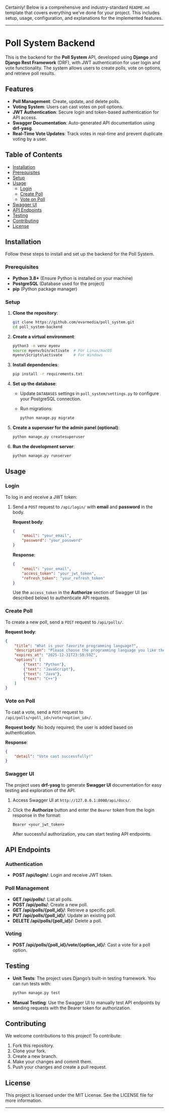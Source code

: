 Certainly! Below is a comprehensive and industry-standard `README.md` template that covers everything we’ve done for your project. This includes setup, usage, configuration, and explanations for the implemented features.

---

# Poll System Backend

This is the backend for the **Poll System** API, developed using **Django** and **Django Rest Framework** (DRF), with JWT authentication for user login and vote functionality. The system allows users to create polls, vote on options, and retrieve poll results.

## Features

- **Poll Management**: Create, update, and delete polls.
- **Voting System**: Users can cast votes on poll options.
- **JWT Authentication**: Secure login and token-based authentication for API access.
- **Swagger Documentation**: Auto-generated API documentation using **drf-yasg**.
- **Real-Time Vote Updates**: Track votes in real-time and prevent duplicate voting by a user.

## Table of Contents

- [Installation](#installation)
- [Prerequisites](#prerequisites)
- [Setup](#setup)
- [Usage](#usage)
  - [Login](#login)
  - [Create Poll](#create-poll)
  - [Vote on Poll](#vote-on-poll)
- [Swagger UI](#swagger-ui)
- [API Endpoints](#api-endpoints)
- [Testing](#testing)
- [Contributing](#contributing)
- [License](#license)

## Installation

Follow these steps to install and set up the backend for the Poll System.

### Prerequisites

- **Python 3.8+** (Ensure Python is installed on your machine)
- **PostgreSQL** (Database used for the project)
- **pip** (Python package manager)

### Setup

1. **Clone the repository**:

   ```bash
   git clone https://github.com/evarmedia/poll_system.git
   cd poll_system-backend
   ```

2. **Create a virtual environment**:

   ```bash
   python3 -m venv myenv
   source myenv/bin/activate  # For Linux/macOS
   myenv\Scripts\activate     # For Windows
   ```

3. **Install dependencies**:

   ```bash
   pip install -r requirements.txt
   ```

4. **Set up the database**:

   - Update `DATABASES` settings in `poll_system/settings.py` to configure your PostgreSQL connection.
   - Run migrations:

     ```bash
     python manage.py migrate
     ```

5. **Create a superuser for the admin panel (optional)**:

   ```bash
   python manage.py createsuperuser
   ```

6. **Run the development server**:

   ```bash
   python manage.py runserver
   ```

## Usage

### Login

To log in and receive a JWT token:

1. Send a `POST` request to `/api/login/` with **email** and **password** in the body.
   
   **Request body**:

   ```json
   {
       "email": "your_email",
       "password": "your_password"
   }
   ```

   **Response**:

   ```json
   {
       "email": "your_email",
       "access_token": "your_jwt_token",
       "refresh_token": "your_refresh_token"
   }
   ```

   Use the `access_token` in the **Authorize** section of Swagger UI (as described below) to authenticate API requests.

### Create Poll

To create a new poll, send a `POST` request to `/api/polls/`.

**Request body**:

```json
{
    "title": "What is your favorite programming language?",
    "description": "Please choose the programming language you like the most from the options below.",
    "expires_at": "2025-12-31T23:59:59Z",
    "options": [
        {"text": "Python"},
        {"text": "JavaScript"},
        {"text": "Java"},
        {"text": "C++"}
    ]
}
```

### Vote on Poll

To cast a vote, send a `POST` request to `/api/polls/<poll_id>/vote/<option_id>/`.

**Request body**: No body required; the user is added based on authentication.

**Response**:

```json
{
    "detail": "Vote cast successfully!"
}
```

### Swagger UI

The project uses **drf-yasg** to generate **Swagger UI** documentation for easy testing and exploration of the API.

1. Access Swagger UI at `http://127.0.0.1:8000/api/docs/`.
2. Click the **Authorize** button and enter the `Bearer` token from the login response in the format:

   ```
   Bearer <your_jwt_token>
   ```

   After successful authorization, you can start testing API endpoints.

## API Endpoints

### Authentication

- **POST /api/login/**: Login and receive JWT token.

### Poll Management

- **GET /api/polls/**: List all polls.
- **POST /api/polls/**: Create a new poll.
- **GET /api/polls/{poll_id}/**: Retrieve a specific poll.
- **PUT /api/polls/{poll_id}/**: Update an existing poll.
- **DELETE /api/polls/{poll_id}/**: Delete a poll.

### Voting

- **POST /api/polls/{poll_id}/vote/{option_id}/**: Cast a vote for a poll option.

## Testing

- **Unit Tests**: The project uses Django’s built-in testing framework. You can run tests with:

   ```bash
   python manage.py test
   ```

- **Manual Testing**: Use the Swagger UI to manually test API endpoints by sending requests with the Bearer token for authorization.

## Contributing

We welcome contributions to this project! To contribute:

1. Fork this repository.
2. Clone your fork.
3. Create a new branch.
4. Make your changes and commit them.
5. Push your changes and create a pull request.

## License

This project is licensed under the MIT License. See the LICENSE file for more information.

---
